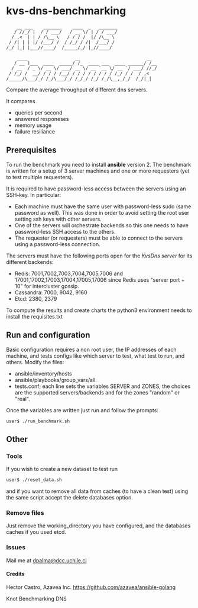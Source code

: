 # kvs-dns-benchmarking
```shell
    __ ___    _______    ____  _   _______
   / //_/ |  / / ___/   / __ \/ | / / ___/
  / ,<  | | / /\__ \   / / / /  |/ /\__ \ 
 / /| | | |/ /___/ /  / /_/ / /|  /___/ / 
/_/ |_| |___//____/  /_____/_/ |_//____/  
                                          
    ____                  __                         __  
   / __ )___  ____  _____/ /_  ____ ___  ____ ______/ /__
  / __  / _ \/ __ \/ ___/ __ \/ __ `__ \/ __ `/ ___/ //_/
 / /_/ /  __/ / / / /__/ / / / / / / / / /_/ / /  / ,<   
/_____/\___/_/ /_/\___/_/ /_/_/ /_/ /_/\__,_/_/  /_/|_|
```

Compare the average throughput of different dns servers.

It compares
- queries per second
- answered responeses
- memory usage
- failure resiliance

## Prerequisites

To run the benchmark you need to install **ansible** version 2.
The benchmark is written for a setup of 3 server machines and one or more requesters (yet to test multiple requesters).

It is required to have password-less access between the servers using an SSH-key. In particular:
- Each machine must have the same user with password-less sudo (same password as well). This was done in order to avoid setting the root user setting ssh keys with other servers.
- One of the servers will orchestrate backends so this one needs to have password-less SSH access to the others.
- The requester (or requesters) must be able to connect to the servers using a password-less connection.

The servers must have the following ports open for the *KvsDns server* for its different backends:
  * Redis: 7001,7002,7003,7004,7005,7006 and 17001,17002,17003,17004,17005,17006 since Redis uses "server port + 10" for intercluster gossip.
  * Cassandra: 7000, 9042, 9160
  * Etcd: 2380, 2379

To compute the results and create charts the python3 environment needs to install the requisites.txt 

## Run and configuration

Basic configuration requires a non root user, the IP addresses of each machine, and tests configs like which server to test, what test to run, and others. Modify the files:
* ansible/inventory/hosts
* ansible/playbooks/group_vars/all.
* tests.conf; each line sets the variables SERVER and ZONES, the choices are the supported servers/backends and for the zones "random" or "real".

Once the variables are written just run and follow the prompts:
```
user$ ./run_benchmark.sh
```

## Other

### Tools
If you wish to create a new dataset to test run
```bash
user$ ./reset_data.sh
```
and if you want to remove all data from caches (to have a clean test) using the same script accept the delete databases option.

### Remove files

Just remove the working_directory you have configured, and the databases caches if you used etcd.

### Issues
Mail me at dpalma@dcc.uchile.cl

#### Credits

Hector Castro, Azavea Inc. https://github.com/azavea/ansible-golang

Knot Benchmarking DNS